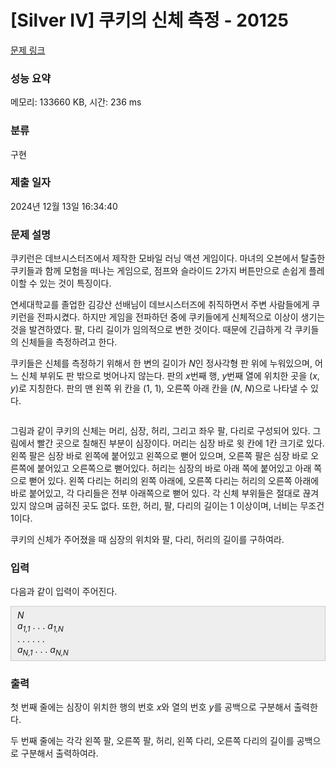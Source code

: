 # [Silver IV] 쿠키의 신체 측정 - 20125 

[문제 링크](https://www.acmicpc.net/problem/20125) 

### 성능 요약

메모리: 133660 KB, 시간: 236 ms

### 분류

구현

### 제출 일자

2024년 12월 13일 16:34:40

### 문제 설명

<p style="user-select: auto !important;">쿠키런은 데브시스터즈에서 제작한 모바일 러닝 액션 게임이다. 마녀의 오븐에서 탈출한 쿠키들과 함께 모험을 떠나는 게임으로, 점프와 슬라이드 2가지 버튼만으로 손쉽게 플레이할 수 있는 것이 특징이다.</p>

<p style="user-select: auto !important;">연세대학교를 졸업한 김강산 선배님이 데브시스터즈에 취직하면서 주변 사람들에게 쿠키런을 전파시켰다. 하지만 게임을 전파하던 중에 쿠키들에게 신체적으로 이상이 생기는 것을 발견하였다. 팔, 다리 길이가 임의적으로 변한 것이다. 때문에 긴급하게 각 쿠키들의 신체들을 측정하려고 한다.</p>

<p style="user-select: auto !important;">쿠키들은 신체를 측정하기 위해서 한 변의 길이가 <em style="user-select: auto !important;">N</em>인 정사각형 판 위에 누워있으며, 어느 신체 부위도 판 밖으로 벗어나지 않는다. 판의 <em style="user-select: auto !important;">x</em>번째 행, <em style="user-select: auto !important;">y</em>번째 열에 위치한 곳을 (<em style="user-select: auto !important;">x</em>, <em style="user-select: auto !important;">y</em>)로 지칭한다. 판의 맨 왼쪽 위 칸을 (1, 1), 오른쪽 아래 칸을 (<em style="user-select: auto !important;">N</em>, <em style="user-select: auto !important;">N</em>)으로 나타낼 수 있다.</p>

<p style="text-align: center; user-select: auto !important;"><img alt="" src="https://upload.acmicpc.net/94002737-4414-4de5-8d1f-d80da455de7d/-/preview/" style="user-select: auto !important;"></p>

<p style="user-select: auto !important;">그림과 같이 쿠키의 신체는 머리, 심장, 허리, 그리고 좌우 팔, 다리로 구성되어 있다. 그림에서 빨간 곳으로 칠해진 부분이 심장이다. 머리는 심장 바로 윗 칸에 1칸 크기로 있다. 왼쪽 팔은 심장 바로 왼쪽에 붙어있고 왼쪽으로 뻗어 있으며, 오른쪽 팔은 심장 바로 오른쪽에 붙어있고 오른쪽으로 뻗어있다. 허리는 심장의 바로 아래 쪽에 붙어있고 아래 쪽으로 뻗어 있다. 왼쪽 다리는 허리의 왼쪽 아래에, 오른쪽 다리는 허리의 오른쪽 아래에 바로 붙어있고, 각 다리들은 전부 아래쪽으로 뻗어 있다. 각 신체 부위들은 절대로 끊겨있지 않으며 굽혀진 곳도 없다. 또한, 허리, 팔, 다리의 길이는 1 이상이며, 너비는 무조건 1이다.</p>

<p style="user-select: auto !important;">쿠키의 신체가 주어졌을 때 심장의 위치와 팔, 다리, 허리의 길이를 구하여라.</p>

### 입력 

 <p style="user-select: auto !important;">다음과 같이 입력이 주어진다.</p>

<div style="background: rgb(238, 238, 238); border: 1px solid rgb(204, 204, 204); padding: 5px 10px; user-select: auto !important;"><em style="user-select: auto !important;">N</em><br style="user-select: auto !important;">
<em style="user-select: auto !important;">a<sub style="user-select: auto !important;">1,1</sub></em> . . . <em style="user-select: auto !important;">a<sub style="user-select: auto !important;">1,N</sub></em><br style="user-select: auto !important;">
. . . . . .<br style="user-select: auto !important;">
<em style="user-select: auto !important;">a<sub style="user-select: auto !important;">N,1</sub></em> . . . <em style="user-select: auto !important;">a<sub style="user-select: auto !important;">N,N</sub></em></div>

### 출력 

 <p style="user-select: auto !important;">첫 번째 줄에는 심장이 위치한 행의 번호 <em style="user-select: auto !important;">x</em>와 열의 번호 <em style="user-select: auto !important;">y</em>를 공백으로 구분해서 출력한다.</p>

<p style="user-select: auto !important;">두 번째 줄에는 각각 왼쪽 팔, 오른쪽 팔, 허리, 왼쪽 다리, 오른쪽 다리의 길이를 공백으로 구분해서 출력하여라.</p>

